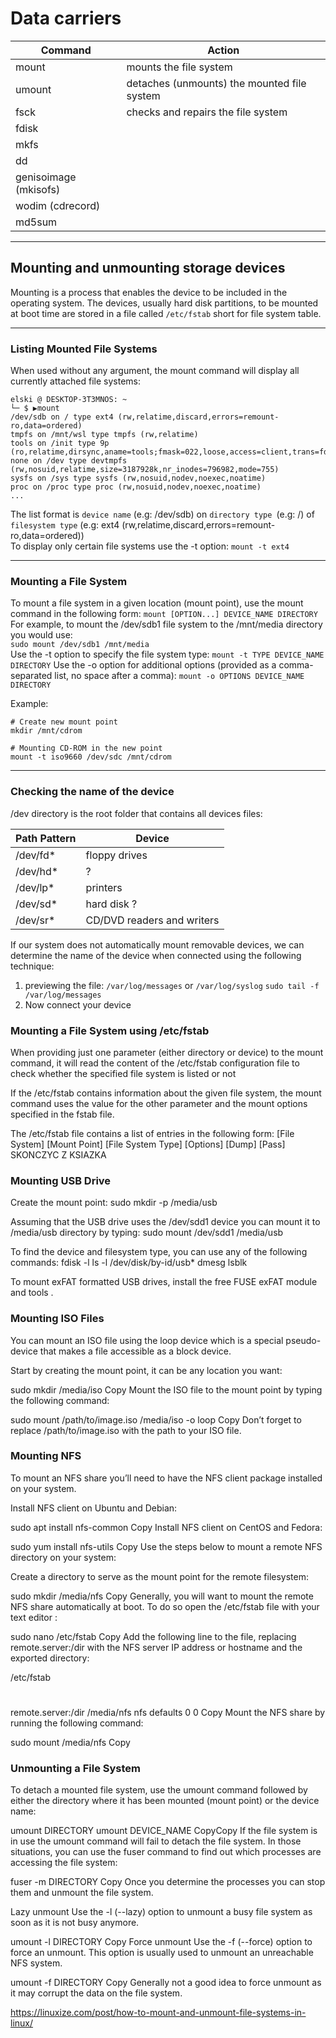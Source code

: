 # Data carriers
| Command | Action |
|---------|--------|
| mount | mounts the file system
| umount | detaches (unmounts) the mounted file system
| fsck | checks and repairs the file system
| fdisk |
| mkfs |
| dd |
| genisoimage (mkisofs) |
| wodim (cdrecord) |
| md5sum |
___
## Mounting and unmounting storage devices
Mounting is a process that enables the device to be included in the operating system.
The devices, usually hard disk partitions, to be mounted at boot time are stored in a file called `/etc/fstab` short for file system table.
___
### Listing Mounted File Systems
When used without any argument, the mount command will display all currently attached file systems:
```
elski @ DESKTOP-3T3MNOS: ~
└─ $ ▶mount
/dev/sdb on / type ext4 (rw,relatime,discard,errors=remount-ro,data=ordered)
tmpfs on /mnt/wsl type tmpfs (rw,relatime)
tools on /init type 9p (ro,relatime,dirsync,aname=tools;fmask=022,loose,access=client,trans=fd,rfd=6,wfd=6)
none on /dev type devtmpfs (rw,nosuid,relatime,size=3187928k,nr_inodes=796982,mode=755)
sysfs on /sys type sysfs (rw,nosuid,nodev,noexec,noatime)
proc on /proc type proc (rw,nosuid,nodev,noexec,noatime)
...
```
The list format is `device name` (e.g: /dev/sdb) on `directory type `(e.g: /) of 
`filesystem type` (e.g: ext4 (rw,relatime,discard,errors=remount-ro,data=ordered))  
To display only certain file systems use the -t option:
`mount -t ext4`
___
### Mounting a File System
To mount a file system in a given location (mount point), use the mount command in the following form:
`mount [OPTION...] DEVICE_NAME DIRECTORY`  
For example, to mount the /dev/sdb1 file system to the /mnt/media directory you would use:  
`sudo mount /dev/sdb1 /mnt/media`  
Use the -t option to specify the file system type:
`mount -t TYPE DEVICE_NAME DIRECTORY`
Use the -o option for additional options (provided as a comma-separated list, no space after a comma):
`mount -o OPTIONS DEVICE_NAME DIRECTORY`

Example:
```
# Create new mount point
mkdir /mnt/cdrom

# Mounting CD-ROM in the new point
mount -t iso9660 /dev/sdc /mnt/cdrom
```
___
### Checking the name of the device
/dev directory is the root folder that contains all devices files:

| Path Pattern | Device |
|---------|--------|
| /dev/fd* | floppy drives
| /dev/hd* | ?
| /dev/lp* | printers
| /dev/sd* | hard disk ?
| /dev/sr* | CD/DVD readers and writers

If our system does not automatically mount removable devices, 
we can determine the name of the device when connected using the following technique:

1. previewing the file: `/var/log/messages` or `/var/log/syslog`
`sudo tail -f /var/log/messages`
2. Now connect your device


### Mounting a File System using /etc/fstab 
When providing just one parameter (either directory or device) to the mount command, it will read the content of the /etc/fstab configuration file to check whether the specified file system is listed or not

If the /etc/fstab contains information about the given file system, the mount command uses the value for the other parameter and the mount options specified in the fstab file.

The /etc/fstab file contains a list of entries in the following form:
[File System] [Mount Point] [File System Type] [Options] [Dump] [Pass]
SKONCZYC Z  KSIAZKA

### Mounting USB Drive
Create the mount point:
sudo mkdir -p /media/usb

Assuming that the USB drive uses the /dev/sdd1 device you can mount it to /media/usb directory by typing:
sudo mount /dev/sdd1 /media/usb

To find the device and filesystem type, you can use any of the following commands:
fdisk -l
ls -l /dev/disk/by-id/usb*
dmesg
lsblk

To mount exFAT formatted USB drives, install the free FUSE exFAT module and tools .

### Mounting ISO Files

You can mount an ISO file using the loop device which is a special pseudo-device that makes a file accessible as a block device.

Start by creating the mount point, it can be any location you want:

sudo mkdir /media/iso
Copy
Mount the ISO file to the mount point by typing the following command:

sudo mount /path/to/image.iso /media/iso -o loop
Copy
Don’t forget to replace /path/to/image.iso with the path to your ISO file.

### Mounting NFS
To mount an NFS share you’ll need to have the NFS client package installed on your system.

Install NFS client on Ubuntu and Debian:

sudo apt install nfs-common
Copy
Install NFS client on CentOS and Fedora:

sudo yum install nfs-utils
Copy
Use the steps below to mount a remote NFS directory on your system:

Create a directory to serve as the mount point for the remote filesystem:

sudo mkdir /media/nfs
Copy
Generally, you will want to mount the remote NFS share automatically at boot. To do so open the /etc/fstab file with your text editor :

sudo nano /etc/fstab
Copy
Add the following line to the file, replacing remote.server:/dir with the NFS server IP address or hostname and the exported directory:

/etc/fstab
# <file system>    <dir>       <type>   <options>   <dump>	<pass>
remote.server:/dir /media/nfs  nfs      defaults    0       0
Copy
Mount the NFS share by running the following command:

sudo mount /media/nfs
Copy
### Unmounting a File System
To detach a mounted file system, use the umount command followed by either the directory where it has been mounted (mount point) or the device name:

umount DIRECTORY
umount DEVICE_NAME
CopyCopy
If the file system is in use the umount command will fail to detach the file system. In those situations, you can use the fuser command to find out which processes are accessing the file system:

fuser -m DIRECTORY
Copy
Once you determine the processes you can stop them and unmount the file system.

Lazy unmount
Use the -l (--lazy) option to unmount a busy file system as soon as it is not busy anymore.

umount -l DIRECTORY
Copy
Force unmount
Use the -f (--force) option to force an unmount. This option is usually used to unmount an unreachable NFS system.

umount -f DIRECTORY
Copy
Generally not a good idea to force unmount as it may corrupt the data on the file system.


https://linuxize.com/post/how-to-mount-and-unmount-file-systems-in-linux/


